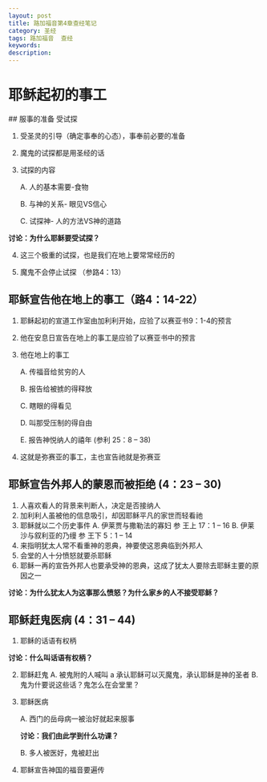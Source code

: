 ```yaml
---
layout: post
title: 路加福音第4章查经笔记
category: 圣经
tags: 路加福音  查经
keywords: 
description: 
---
```



 <h1>耶稣起初的事工</h1> 
## 服事的准备 受试探   

1. 受圣灵的引导（确定事奉的心态），事奉前必要的准备  

2. 魔鬼的试探都是用圣经的话  
 
3. 试探的内容   

     A. 人的基本需要-食物
   
     B. 与神的关系- 眼见VS信心
   
     C. 试探神- 人的方法VS神的道路

**讨论：为什么耶稣要受试探？**

4. 这三个极重的试探，也是我们在地上要常常经历的

5. 魔鬼不会停止试探 （参路4：13）

## 耶稣宣告他在地上的事工（路4：14-22）

1. 耶稣起初的宣道工作室由加利利开始，应验了以赛亚书9：1-4的预言

2. 他在安息日宣告在地上的事工是应验了以赛亚书中的预言

3. 他在地上的事工

   A. 传福音给贫穷的人
   
   B. 报告给被掳的得释放
   
   C. 瞎眼的得看见
   
   D. 叫那受压制的得自由
   
   E. 报告神悦纳人的禧年 (参利 25：8 – 38)

4. 这就是弥赛亚的事工，主也宣告祂就是弥赛亚

## 耶稣宣告外邦人的蒙恩而被拒绝 (4：23 – 30) 

1. 人喜欢看人的背景来判断人，决定是否接纳人
2. 加利利人虽被他的信息吸引，却因耶稣平凡的家世而轻看祂
3. 耶稣就以二个历史事件
A. 伊莱贾与撒勒法的寡妇 参 王上 17：1 – 16
B. 伊莱沙与叙利亚的乃缦 参 王下 5：1 – 14
4. 来指明犹太人常不看重神的恩典，神要使这恩典临到外邦人
5. 会堂的人十分愤怒就要杀耶稣
6. 耶稣一再的宣告外邦人也要承受神的恩典，这成了犹太人要除去耶稣主要的原因之一

<strong>讨论：为什么犹太人为这事那么愤怒？为什么家乡的人不接受耶稣？</strong>

## 耶稣赶鬼医病 (4：31 – 44)

1.	耶稣的话语有权柄

<strong>讨论：什么叫话语有权柄？</strong>

2.	耶稣赶鬼
    A.	被鬼附的人喊叫
    a	承认耶稣可以灭魔鬼，承认耶稣是神的圣者
    B.	鬼为什要说这些话？鬼怎么在会堂里？

3.	耶稣医病

    A.	西门的岳母病一被治好就起来服事

    <strong>讨论：我们由此学到什么功课？</strong>
    
    B.	多人被医好，鬼被赶出

4.	耶稣宣告神国的福音要遍传


